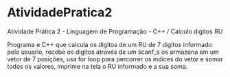 # AtividadePratica2
Atividade Prática 2 - Linguagem de Programação - C++ / Calculo digitos RU

Programa e C++ que calcula os digitos de um RU de 7 digitos informado pelo usuario, 
recebe os digitos através de um scanf_s os armazena em um vetor de 7 posições,
usa for loop para percorrer os indices do vetor e somar todos os valores, imprime na tela 
o RU informado e a sua soma.
